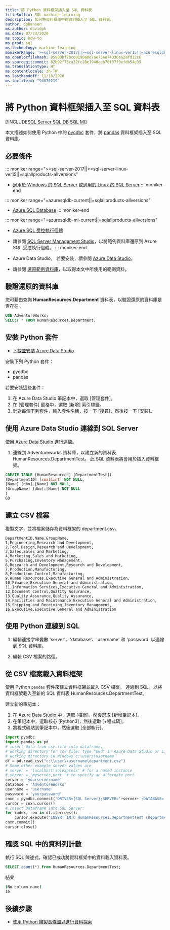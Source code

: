```yaml
---
title: 將 Python 資料框架插入至 SQL 資料表
titleSuffix: SQL machine learning
description: 如何將資料框架中的資料插入至 SQL 資料表。
author: dphansen
ms.author: davidph
ms.date: 07/23/2020
ms.topic: how-to
ms.prod: sql
ms.technology: machine-learning
monikerRange: '>=sql-server-2017||>=sql-server-linux-ver15||=azuresqldb-mi-current||=azuresqldb-current||=sqlallproducts-allversions'
ms.openlocfilehash: 85980bf7bc69190a0e7ae75ee74336a62afd12c6
ms.sourcegitcommit: 82b92f73ca32fc28e1948aab70f37f0efdb54e39
ms.translationtype: HT
ms.contentlocale: zh-TW
ms.lasthandoff: 11/18/2020
ms.locfileid: "94870219"
---
```

# <a name="insert-python-dataframe-into-sql-table"></a>將 Python 資料框架插入至 SQL 資料表
[!INCLUDE[SQL Server SQL DB SQL MI](../../includes/applies-to-version/sql-asdb-asdbmi.md)]

本文描述如何使用 Python 中的 [pyodbc](../../connect/python/pyodbc/python-sql-driver-pyodbc.md) 套件，將 [pandas](https://pandas.pydata.org/) 資料框架插入至 SQL 資料庫。

## <a name="prerequisites"></a>必要條件

::: moniker range=">=sql-server-2017||>=sql-server-linux-ver15||=sqlallproducts-allversions"
* [適用於 Windows 的 SQL Server](../../database-engine/install-windows/install-sql-server.md) 或[適用於 Linux 的 SQL Server](../../linux/sql-server-linux-overview.md)
::: moniker-end

::: moniker range="=azuresqldb-current||=sqlallproducts-allversions"
* [Azure SQL Database](/azure/sql-database/sql-database-get-started-portal)
::: moniker-end

::: moniker range="=azuresqldb-mi-current||=sqlallproducts-allversions"
* [Azure SQL 受控執行個體](/azure/azure-sql/managed-instance/instance-create-quickstart)

* 請參閱 [SQL Server Management Studio](../../ssms/download-sql-server-management-studio-ssms.md)，以將範例資料庫還原到 Azure SQL 受控執行個體。
::: moniker-end

* Azure Data Studio。 若要安裝，請參閱 [Azure Data Studio](../../azure-data-studio/what-is.md)。

* 請參閱 [還原範例資料庫](../../samples/adventureworks-install-configure.md)，以取得本文中所使用的範例資料。

## <a name="verify-restored-database"></a>驗證還原的資料庫

您可藉由查詢 **HumanResources.Department** 資料表，以驗證還原的資料庫是否存在：

```sql
USE AdventureWorks;
SELECT * FROM HumanResources.Department;
```

## <a name="install-python-packages"></a>安裝 Python 套件

* [下載並安裝 Azure Data Studio](../../azure-data-studio/download-azure-data-studio.md)

安裝下列 Python 套件：
  * pyodbc
  * pandas

  若要安裝這些套件：

  1. 在 Azure Data Studio 筆記本中，選取 [管理套件]。
  2. 在 [管理套件] 窗格中，選取 [新增] 索引標籤。
  3. 針對每個下列套件，輸入套件名稱，按一下 [搜尋]，然後按一下 [安裝]。

## <a name="connect-to-sql-server-using-azure-data-studio"></a>使用 Azure Data Studio 連線到 SQL Server

[使用 Azure Data Studio 進行連線](../../azure-data-studio/quickstart-sql-server.md)。

1. 連線到 Adventureworks 資料庫，以建立新的資料表 HumanResources.DepartmentTest。 此 SQL 資料表將會用於插入資料框架。

```sql
CREATE TABLE [HumanResources].[DepartmentTest](
[DepartmentID] [smallint] NOT NULL,
[Name] [dbo].[Name] NOT NULL,
[GroupName] [dbo].[Name] NOT NULL
)
GO
```

## <a name="create-csv-file"></a>建立 CSV 檔案

複製文字，並將檔案儲存為資料框架的 department.csv。

```text
DepartmentID,Name,GroupName,
1,Engineering,Research and Development,
2,Tool Design,Research and Development,
3,Sales,Sales and Marketing,
4,Marketing,Sales and Marketing,
5,Purchasing,Inventory Management,
6,Research and Development,Research and Development,
7,Production,Manufacturing,
8,Production Control,Manufacturing,
9,Human Resources,Executive General and Administration,
10,Finance,Executive General and Administration,
11,Information Services,Executive General and Administration,
12,Document Control,Quality Assurance,
13,Quality Assurance,Quality Assurance,
14,Facilities and Maintenance,Executive General and Administration,
15,Shipping and Receiving,Inventory Management,
16,Executive,Executive General and Administration
```

## <a name="connect-to-sql-using-python"></a>使用 Python 連線到 SQL

1. 編輯連接字串變數 'server'、'database'、'username' 和 'password' 以連線到 SQL 資料庫。

2. 編輯 CSV 檔案的路徑。

## <a name="load-dataframe-from-csv-file"></a>從 CSV 檔案載入資料框架

使用 Python `pandas` 套件來建立資料框架並載入 CSV 檔案。 連線到 SQL，以將資料框架載入至新的 SQL 資料表 HumanResources.DepartmentTest。

建立新的筆記本：

1. 在 Azure Data Studio 中，選取 [檔案]，然後選取 [新增筆記本]。
2. 在筆記本中，選取核心 [Python3]，然後選取 [+程式碼]。
3. 將程式碼貼到筆記本中，然後選取 [全部執行]。

 ```Python
import pyodbc
import pandas as pd
# insert data from csv file into dataframe.
# working directory for csv file: type "pwd" in Azure Data Studio or Linux
# working directory in Windows c:\users\username
df = pd.read_csv("c:\\user\\username\department.csv")
# Some other example server values are
# server = 'localhost\sqlexpress' # for a named instance
# server = 'myserver,port' # to specify an alternate port
server = 'yourservername' 
database = 'AdventureWorks' 
username = 'username' 
password = 'yourpassword' 
cnxn = pyodbc.connect('DRIVER={SQL Server};SERVER='+server+';DATABASE='+database+';UID='+username+';PWD='+ password)
cursor = cnxn.cursor()
# Insert Dataframe into SQL Server:
for index, row in df.iterrows():
     cursor.execute("INSERT INTO HumanResources.DepartmentTest (DepartmentID,Name,GroupName) values(?,?,?)", row.DepartmentID, row.Name, row.GroupName)
cnxn.commit()
cursor.close()
```

## <a name="confirm-row-count-in-sql"></a>確認 SQL 中的資料列計數

執行 SQL 陳述式，確認已成功將資料框架中的資料載入資料表。

```sql
SELECT count(*) from HumanResources.DepartmentTest;
```

結果

```bash
(No column name)
16
```

## <a name="next-steps"></a>後續步驟

+ [使用 Python 繪製長條圖以進行資料探索](../data-exploration/python-plot-histogram.md)